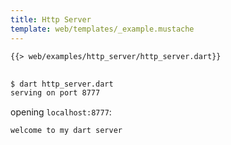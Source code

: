 ```yaml
---
title: Http Server
template: web/templates/_example.mustache
---
```


<pre>
<code class="hljs dart">{{> web/examples/http_server/http_server.dart}}
</code>
</pre>

```bash
$ dart http_server.dart
serving on port 8777
```

opening `localhost:8777`:

```
welcome to my dart server
```
